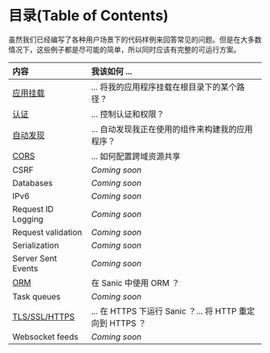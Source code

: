 # 目录(Table of Contents)

虽然我们已经编写了各种用户场景下的代码样例来回答常见的问题。但是在大多数情况下，这些例子都是尽可能的简单，所以同时应该有完整的可运行方案。

|                  内容                  |                  我该如何 ...                           |
|:--------------------------------------|:-------------------------------------------------------|
| [应用挂载](./mounting.md)              | ... 将我的应用程序挂载在根目录下的某个路径？                   |
| [认证](./authentication.md)            | ... 控制认证和权限？                                      |
| [自动发现](./autodiscovery.md)         | ... 自动发现我正在使用的组件来构建我的应用程序？                |
| [CORS](./cors.md)                     | ... 如何配置跨域资源共享                                   |
| CSRF                                  | *Coming soon*                                          |
| Databases                             | *Coming soon*                                          |
| IPv6                                  | *Coming soon*                                          |
| Request ID Logging                    | *Coming soon*                                          |
| Request validation                    | *Coming soon*                                          |
| Serialization                         | *Coming soon*                                          |
| Server Sent Events                    | *Coming soon*                                          |
| [ORM](./orm.md)                       | 在 Sanic 中使用 ORM ？                                   |
| Task queues                           | *Coming soon*                                          |
| [TLS/SSL/HTTPS](./tls.md)             | ... 在 HTTPS 下运行 Sanic ？... 将 HTTP 重定向到 HTTPS ？  |
| Websocket feeds                       | *Coming soon*                                          |
